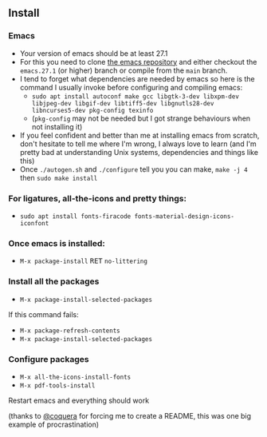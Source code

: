 ## Install

### Emacs

 - Your version of emacs should be at least 27.1
 - For this you need to clone [the emacs repository](https://github.com/emacs-mirror/emacs) and either checkout the `emacs.27.1` (or higher) branch or compile from the `main` branch.
 - I tend to forget what dependencies are needed by emacs so here is the command I usually invoke before configuring and compiling emacs:
   - `sudo apt install autoconf make gcc libgtk-3-dev libxpm-dev libjpeg-dev libgif-dev libtiff5-dev libgnutls28-dev libncurses5-dev pkg-config texinfo`
   - (`pkg-config` may not be needed but I got strange behaviours when not installing it)
 - If you feel confident and better than me at installing emacs from scratch, don't hesitate to tell me where I'm wrong, I always love to learn (and I'm pretty bad at understanding Unix systems, dependencies and things like this)
 - Once `./autogen.sh` and `./configure` tell you you can make, `make -j 4` then `sudo make install`

### For ligatures, all-the-icons and pretty things:

 - `sudo apt install fonts-firacode fonts-material-design-icons-iconfont`

### Once emacs is installed:

 - `M-x package-install` <kbd>RET</kbd> `no-littering`

### Install all the packages

 - `M-x package-install-selected-packages`

If this command fails:

 - `M-x package-refresh-contents`
 - `M-x package-install-selected-packages`

### Configure packages

 - `M-x all-the-icons-install-fonts`
 - `M-x pdf-tools-install`

Restart emacs and everything should work

(thanks to [@coquera](https://github.com/coquera) for forcing me to create a README, this was one big example of procrastination)

